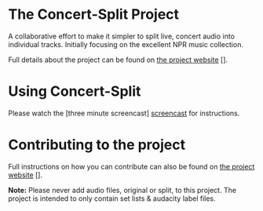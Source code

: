 # The Concert-Split Project

A collaborative effort to make it simpler to split live, concert audio into individual tracks. Initially focusing on the excellent NPR music collection.

Full details about the project can be found on [the project website] [].

# Using Concert-Split

Please watch the [three minute screencast] [screencast] for instructions.

# Contributing to the project

Full instructions on how you can contribute can also be found on [the project website] [].

**Note:** Please never add audio files, original or split, to this project. The project is intended to only contain set lists & audacity label files.

[the project website]: http://metavida.github.com/concert-split/#contribute
[screencast]: http://www.youtube.com/watch?v=aWPoJ6sm8HU
